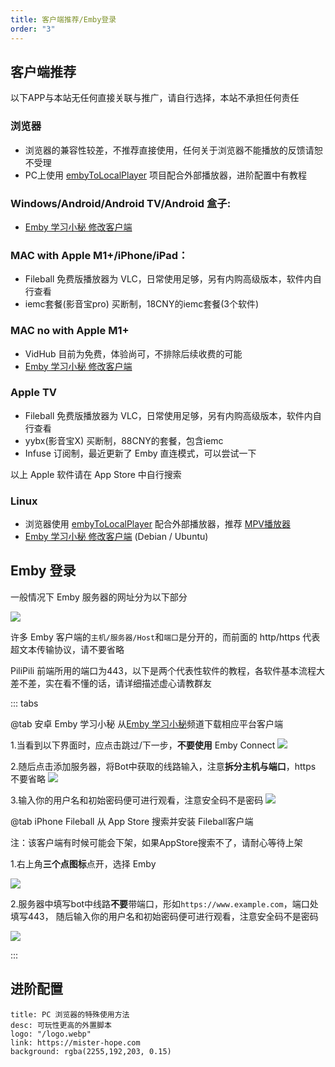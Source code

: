 ```yaml
---
title: 客户端推荐/Emby登录
order: "3"
---
```

## 客户端推荐

以下APP与本站无任何直接关联与推广，请自行选择，本站不承担任何责任
### 浏览器
- 浏览器的兼容性较差，不推荐直接使用，任何关于浏览器不能播放的反馈请恕不受理
- PC上使用 [embyToLocalPlayer](https://github.com/kjtsune/embyToLocalPlayer/) 项目配合外部播放器，进阶配置中有教程
### Windows/Android/Android TV/Android 盒子:
- [Emby 学习小秘 修改客户端](https://t.me/EmbyNoisyX/61)
### MAC with Apple M1+/iPhone/iPad：
- Fileball 免费版播放器为 VLC，日常使用足够，另有内购高级版本，软件内自行查看
- iemc套餐(影音宝pro) 买断制，18CNY的iemc套餐(3个软件)
### MAC no with Apple M1+
- VidHub 目前为免费，体验尚可，不排除后续收费的可能
- [Emby 学习小秘 修改客户端](https://t.me/EmbyNoisyX/61)
### Apple TV
- Fileball 免费版播放器为 VLC，日常使用足够，另有内购高级版本，软件内自行查看
- yybx(影音宝X) 买断制，88CNY的套餐，包含iemc
- Infuse 订阅制，最近更新了 Emby 直连模式，可以尝试一下

以上 Apple 软件请在 App Store 中自行搜索
### Linux
- 浏览器使用 [embyToLocalPlayer](https://github.com/kjtsune/embyToLocalPlayer/) 配合外部播放器，推荐 [MPV播放器](https://mpv.io)
- [Emby 学习小秘 修改客户端](https://t.me/EmbyNoisyX/61) (Debian / Ubuntu)
## Emby 登录
 一般情况下 Emby 服务器的网址分为以下部分

![](https://img.112203.xyz/2024/02/1707909457.svg)

许多 Emby 客户端的`主机/服务器/Host`和`端口`是分开的，而前面的 http/https 代表超文本传输协议，请不要省略

PiliPili 前端所用的端口为443，以下是两个代表性软件的教程，各软件基本流程大差不差，实在看不懂的话，请详细描述虚心请教群友

::: tabs

@tab  安卓 Emby 学习小秘
从[Emby 学习小秘](https://t.me/EmbyNoisyX/61)频道下载相应平台客户端

1.当看到以下界面时，应点击跳过/下一步，**不要使用** Emby Connect
![](https://img.112203.xyz/2024/02/1707901942.webp)

2.随后点击添加服务器，将Bot中获取的线路输入，注意**拆分主机与端口**，https 不要省略
![](https://img.112203.xyz/2024/02/1707902167.webp)

3.输入你的用户名和初始密码便可进行观看，注意安全码不是密码
![](https://img.112203.xyz/2024/02/1707909140.webp)

@tab iPhone Fileball
从 App Store 搜索并安装 Fileball客户端

注：该客户端有时候可能会下架，如果AppStore搜索不了，请耐心等待上架

1.右上角**三个点图标**点开，选择 Emby

![](https://img.112203.xyz/2024/02/1707909680.png)

2.服务器中填写bot中线路**不要**带端口，形如`https://www.example.com`，端口处填写443，
随后输入你的用户名和初始密码便可进行观看，注意安全码不是密码


![](https://img.112203.xyz/2024/02/1707909786.png)

:::


## 进阶配置

```component VPCard
title: PC 浏览器的特殊使用方法
desc: 可玩性更高的外置脚本
logo: "/logo.webp"
link: https://mister-hope.com
background: rgba(2255,192,203, 0.15)
```
